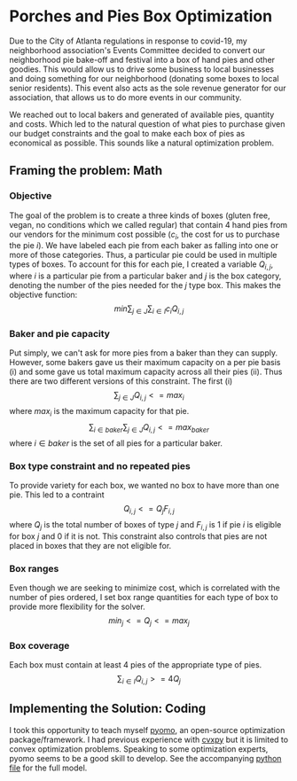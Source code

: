 # Porches and Pies Box Optimization

Due to the City of Atlanta regulations in response to covid-19, my neighborhood association's Events Committee decided to convert our neighborhood pie bake-off and festival into a box of hand pies and other goodies. This would allow us to drive some business to local businesses and doing something for our neighborhood (donating some boxes to local senior residents). This event also acts as the sole revenue generator for our association, that allows us to do more events in our community.

We reached out to local bakers and generated of available pies, quantity and costs. Which led to the natural question of what pies to purchase given our budget constraints and the goal to make each box of pies as economical as possible. This sounds like a natural optimization problem. 

## Framing the problem: Math
### Objective
The goal of the problem is to create a three kinds of boxes (gluten free, vegan, no conditions which we called regular) that contain 4 hand pies from our vendors for the minimum cost possible ($c_i$, the cost for us to purchase the pie $i$). We have labeled each pie from each baker as falling into one or more of those categories. Thus, a particular pie could be used in multiple types of boxes. To account for this for each pie, I created a variable $Q_{i,j}$, where $i$ is a particular pie from a particular baker and $j$ is the box category, denoting the number of the pies needed for the $j$ type box. This makes the objective function: 
$$min\sum_{j \in J}\sum_{i \in I}c_iQ_{i,j}$$

### Baker and pie capacity
Put simply, we can't ask for more pies from a baker than they can supply. However, some bakers gave us their maximum capacity on a per pie basis (i) and some gave us total maximum capacity across all their pies (ii). Thus there are two different versions of this constraint. The first (i)
$$\sum_{j \in J}Q_{i,j}<=max_i$$
where $max_i$ is the maximum capacity for that pie.
$$\sum_{i \in baker}\sum_{j \in J}Q_{i,j}<=max_{baker}$$
where $i \in baker$ is the set of all pies for a particular baker.

### Box type constraint and no repeated pies
To provide variety for each box, we wanted no box to have more than one pie. This led to a contraint
$$Q_{i,j}<=Q_jF_{i,j}$$
where $Q_j$ is the total number of boxes of type $j$ and $F_{i,j}$ is 1 if pie $i$ is eligible for box $j$ and 0 if it is not. This constraint also controls that pies are not placed in boxes that they are not eligible for.

### Box ranges
Even though we are seeking to minimize cost, which is correlated with the number of pies ordered, I set box range quantities for each type of box to provide more flexibility for the solver.
$$min_j<=Q_j<=max_j$$

### Box coverage
Each box must contain at least 4 pies of the appropriate type of pies. 
$$\sum_{i \in I}Q_{i,j}>=4Q_j$$

## Implementing the Solution: Coding

I took this opportunity to teach myself [pyomo](http://www.pyomo.org), an open-source optimization package/framework. I had previous experience with [cvxpy](https://www.cvxpy.org) but it is limited to convex optimization problems. Speaking to some optimization experts, pyomo seems to be a good skill to develop. See the accompanying [python file](pie_optimization.py) for the full model.